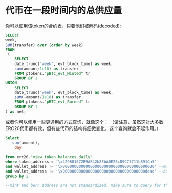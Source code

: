 # 代币在一段时间内的总供应量



你可以使用该token的合约表，只要他们被解码([decoded](../../../data-tables/data-tables/decoded-data.md)):

```sql
SELECT
week,
SUM(transfer) over (order by week)
FROM 
 (
    SELECT
    date_trunc('week', evt_block_time) as week,
    sum(amount/1e18) as transfer
    FROM ptokens."pBTC_evt_Minted" tr
    GROUP BY 1
UNION
    SELECT
    date_trunc('week', evt_block_time) as week,
    sum(-amount/1e18) as transfer
    FROM ptokens."pBTC_evt_Burned" tr
    GROUP BY 1
) as net;
```

或者你可以使用一些更通用的方式查询，就像这个：
（请注意，虽然这对大多数ERC20代币都有效，但有些代币的结构有细微变化，这个查询就会不起作用。）

```sql
Select 
   sum(amount),
    day
   
from erc20."view_token_balances_daily"
where token_address = '\x429881672B9AE42b8EbA0E26cD9C73711b891Ca5'
and wallet_address != '\x0000000000000000000000000000000000000000' --mint address
and wallet_address != '\x000000000000000000000000000000000000dead' --burn address
group by 2

--mint and burn address are not standardized, make sure to query for the right ones
```

